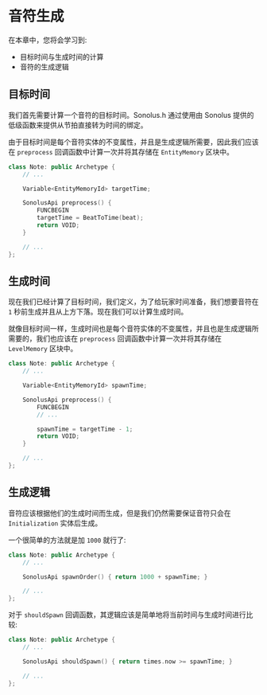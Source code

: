 # 音符生成

在本章中，您将会学习到:

- 目标时间与生成时间的计算
- 音符的生成逻辑

## 目标时间

我们首先需要计算一个音符的目标时间。Sonolus.h 通过使用由 Sonolus 提供的低级函数来提供从节拍直接转为时间的绑定。

由于目标时间是每个音符实体的不变属性，并且是生成逻辑所需要，因此我们应该在 `preprocess` 回调函数中计算一次并将其存储在 `EntityMemory` 区块中。

```cpp title='/engine/play/Note.cpp'
class Note: public Archetype {
    // ...

    Variable<EntityMemoryId> targetTime;

    SonolusApi preprocess() {
        FUNCBEGIN
        targetTime = BeatToTime(beat);
        return VOID;
    }

    // ...
};
```

## 生成时间

现在我们已经计算了目标时间，我们定义，为了给玩家时间准备，我们想要音符在 `1` 秒前生成并且从上方下落。现在我们可以计算生成时间。

就像目标时间一样，生成时间也是每个音符实体的不变属性，并且也是生成逻辑所需要的，我们也应该在 `preprocess` 回调函数中计算一次并将其存储在 `LevelMemory` 区块中。

```cpp title='/engine/play/Note.cpp'
class Note: public Archetype {
    // ...

    Variable<EntityMemoryId> spawnTime;

    SonolusApi preprocess() {
        FUNCBEGIN
        // ...

        spawnTime = targetTime - 1;
        return VOID;
    }

    // ...
};
```

## 生成逻辑

音符应该根据他们的生成时间而生成，但是我们仍然需要保证音符只会在 `Initialization` 实体后生成。

一个很简单的方法就是加 `1000` 就行了:

```cpp title='/engine/play/Note.cpp'
class Note: public Archetype {
    // ...

    SonolusApi spawnOrder() { return 1000 + spawnTime; }

    // ...
};
```

对于 `shouldSpawn` 回调函数，其逻辑应该是简单地将当前时间与生成时间进行比较:

```cpp title='/engine/play/Note.cpp'
class Note: public Archetype {
    // ...

    SonolusApi shouldSpawn() { return times.now >= spawnTime; }

    // ...
};
```